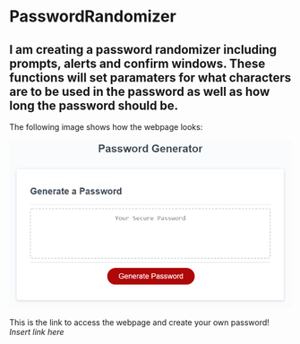 # PasswordRandomizer

## I am creating a password randomizer including prompts, alerts and confirm windows. These functions will set paramaters for what characters are to be used in the password as well as how long the password should be.

The following image shows how the webpage looks:

![This is a still iamge of the password generator displaying a red 'generate password' button](./Assets/03-javascript-homework-demo.png)

This is the link to access the webpage and create your own password!
_Insert link here_
